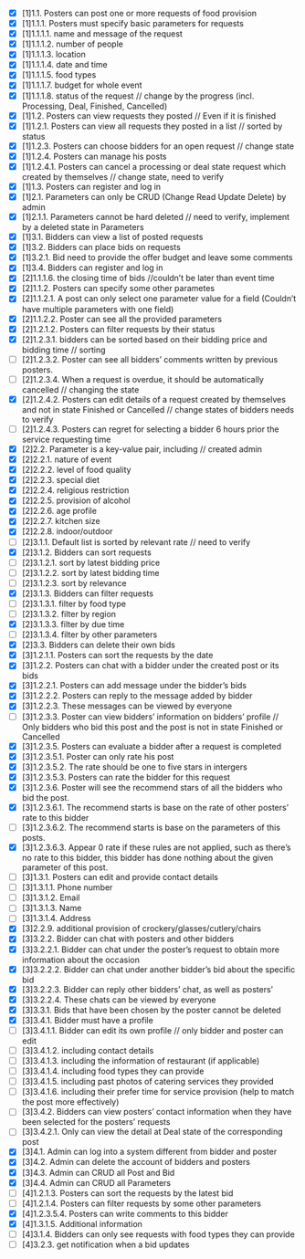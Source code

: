 - [x] [1]1.1.  Posters can post one or more requests of food provision  
- [x] [1]1.1.1.  Posters must specify basic parameters for requests  
- [x] [1]1.1.1.1.  name and message of the request  
- [x] [1]1.1.1.2.  number of people  
- [x] [1]1.1.1.3.  location  
- [x] [1]1.1.1.4.  date and time  
- [x] [1]1.1.1.5.  food types  
- [x] [1]1.1.1.7.  budget for whole event  
- [x] [1]1.1.1.8.  status of the request // change by the progress (incl. Processing, Deal, Finished, Cancelled)  
- [x] [1]1.2.  Posters can view requests they posted // Even if it is finished  
- [x] [1]1.2.1.  Posters can view all requests they posted in a list // sorted by status  
- [x] [1]1.2.3.  Posters can choose bidders for an open request // change state  
- [x] [1]1.2.4.  Posters can manage his posts  
- [x] [1]1.2.4.1.  Posters can cancel a processing or deal state request which created by themselves // change state, need to verify  
- [x] [1]1.3.  Posters can register and log in  
- [x] [1]2.1.  Parameters can only be CRUD (Change Read Update Delete) by admin  
- [x] [1]2.1.1.  Parameters cannot be hard deleted // need to verify, implement by a deleted state in Parameters  
- [x] [1]3.1.  Bidders can view a list of posted requests  
- [x] [1]3.2.  Bidders can place bids on requests  
- [x] [1]3.2.1.  Bid need to provide the offer budget and leave some comments  
- [x] [1]3.4.  Bidders can register and log in  
- [x] [2]1.1.1.6.  the closing time of bids //couldn’t be later than event time  
- [x] [2]1.1.2.  Posters can specify some other parametes  
- [x] [2]1.1.2.1.  A post can only select one parameter value for a field (Couldn’t have multiple parameters with one field)  
- [x] [2]1.1.2.2.  Poster can see all the provided parameters  
- [x] [2]1.2.1.2.  Posters can filter requests by their status  
- [x] [2]1.2.3.1.  bidders can be sorted based on their bidding price and bidding time // sorting  
- [ ] [2]1.2.3.2.  Poster can see all bidders’ comments written by previous posters.  
- [ ] [2]1.2.3.4.  When a request is overdue, it should be automatically cancelled // changing the state  
- [x] [2]1.2.4.2.  Posters can edit details of a request created by themselves and not in state Finished or Cancelled // change states of bidders needs to verify  
- [ ] [2]1.2.4.3.  Posters can regret for selecting a bidder 6 hours prior the service requesting time  
- [x] [2]2.2.  Parameter is a key-value pair, including // created admin  
- [x] [2]2.2.1.  nature of event  
- [x] [2]2.2.2.  level of food quality  
- [x] [2]2.2.3.  special diet  
- [x] [2]2.2.4.  religious restriction  
- [x] [2]2.2.5.  provision of alcohol  
- [x] [2]2.2.6.  age profile  
- [x] [2]2.2.7.  kitchen size  
- [x] [2]2.2.8.  indoor/outdoor  
- [ ] [2]3.1.1.  Default list is sorted by relevant rate // need to verify  
- [x] [2]3.1.2.  Bidders can sort requests  
- [ ] [2]3.1.2.1.  sort by latest bidding price  
- [ ] [2]3.1.2.2.  sort by latest bidding time  
- [ ] [2]3.1.2.3.  sort by relevance  
- [x] [2]3.1.3.  Bidders can filter requests  
- [ ] [2]3.1.3.1.  filter by food type  
- [ ] [2]3.1.3.2.  filter by region  
- [x] [2]3.1.3.3.  filter by due time  
- [ ] [2]3.1.3.4.  filter by other parameters  
- [x] [2]3.3.  Bidders can delete their own bids  
- [x] [3]1.2.1.1.  Posters can sort the requests by the date  
- [x] [3]1.2.2.  Posters can chat with a bidder under the created post or its bids  
- [x] [3]1.2.2.1.  Posters can add message under the bidder’s bids  
- [x] [3]1.2.2.2.  Posters can reply to the message added by bidder  
- [x] [3]1.2.2.3.  These messages can be viewed by everyone  
- [ ] [3]1.2.3.3.  Poster can view bidders’ information on bidders’ profile // Only bidders who bid this post and the post is not in state Finished or Cancelled  
- [x] [3]1.2.3.5.  Posters can evaluate a bidder after a request is completed  
- [x] [3]1.2.3.5.1.  Poster can only rate his post  
- [x] [3]1.2.3.5.2.  The rate should be one to five stars in intergers  
- [x] [3]1.2.3.5.3.  Posters can rate the bidder for this request  
- [x] [3]1.2.3.6.  Poster will see the recommend stars of all the bidders who bid the post.  
- [x] [3]1.2.3.6.1.  The recommend starts is base on the rate of other posters’ rate to this bidder  
- [ ] [3]1.2.3.6.2.  The recommend starts is base on the parameters of this posts.  
- [x] [3]1.2.3.6.3.  Appear 0 rate if these rules are not applied, such as there’s no rate to this bidder, this bidder has done nothing about the given parameter of this post.  
- [ ] [3]1.3.1.  Posters can edit and provide contact details  
- [ ] [3]1.3.1.1.  Phone number  
- [ ] [3]1.3.1.2.  Email  
- [ ] [3]1.3.1.3.  Name  
- [ ] [3]1.3.1.4.  Address  
- [x] [3]2.2.9.  additional provision of crockery/glasses/cutlery/chairs  
- [x] [3]3.2.2.  Bidder can chat with posters and other bidders  
- [x] [3]3.2.2.1.  Bidder can chat under the poster’s request to obtain more information about the occasion  
- [x] [3]3.2.2.2.  Bidder can chat under another bidder’s bid about the specific bid  
- [x] [3]3.2.2.3.  Bidder can reply other bidders’ chat, as well as posters’  
- [x] [3]3.2.2.4.  These chats can be viewed by everyone  
- [x] [3]3.3.1.  Bids that have been chosen by the poster cannot be deleted  
- [x] [3]3.4.1.  Bidder must have a profile  
- [ ] [3]3.4.1.1.  Bidder can edit its own profile // only bidder and poster can edit  
- [ ] [3]3.4.1.2.  including contact details  
- [ ] [3]3.4.1.3.  including the information of restaurant (if applicable)  
- [ ] [3]3.4.1.4.  including food types they can provide  
- [ ] [3]3.4.1.5.  including past photos of catering services they provided  
- [ ] [3]3.4.1.6.  including their prefer time for service provision (help to match the post more effectively)  
- [ ] [3]3.4.2.  Bidders can view posters’ contact information when they have been selected for the posters’ requests  
- [ ] [3]3.4.2.1.  Only can view the detail at Deal state of the corresponding post  
- [x] [3]4.1.  Admin can log into a system different from bidder and poster  
- [x] [3]4.2.  Admin can delete the account of bidders and posters  
- [x] [3]4.3.  Admin can CRUD all Post and Bid  
- [x] [3]4.4.  Admin can CRUD all Parameters  
- [ ] [4]1.2.1.3.  Posters can sort the requests by the latest bid  
- [ ] [4]1.2.1.4.  Posters can filter requests by some other parameters  
- [x] [4]1.2.3.5.4.  Posters can write comments to this bidder  
- [x] [4]1.3.1.5.  Additional information  
- [ ] [4]3.1.4.  Bidders can only see requests with food types they can provide  
- [ ] [4]3.2.3.  get notification when a bid updates  
